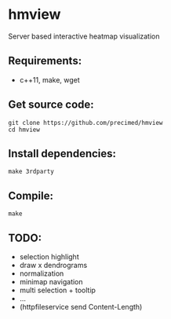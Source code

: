 # hmview
Server based interactive heatmap visualization

## Requirements:
* c++11, make, wget

## Get source code:
```
git clone https://github.com/precimed/hmview
cd hmview
```

## Install dependencies:
```
make 3rdparty
```

## Compile:
```
make
```

## TODO:
* selection highlight
* draw x dendrograms
* normalization
* minimap navigation
* multi selection + tooltip
* ...
* (httpfileservice send Content-Length)
